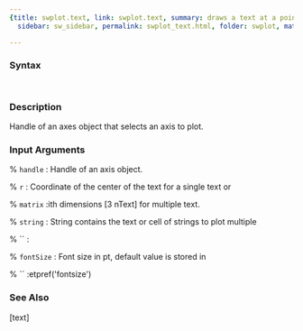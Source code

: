 ```yaml
---
{title: swplot.text, link: swplot.text, summary: draws a text at a point in 3D, keywords: sample,
  sidebar: sw_sidebar, permalink: swplot_text.html, folder: swplot, mathjax: 'true'}

---
```


### Syntax

` `

### Description

 
Handle of an axes object that selects an axis to plot.
 

### Input Arguments

% `handle`
:  Handle of an axis object.

% `r`
:  Coordinate of the center of the text for a single text or

% `matrix`
:ith dimensions [3 nText] for multiple text.

% `string`
:  String contains the text or cell of strings to plot multiple

% ``
:

% `fontSize`
:  Font size in pt, default value is stored in

% ``
:etpref('fontsize')

### See Also

[text]

